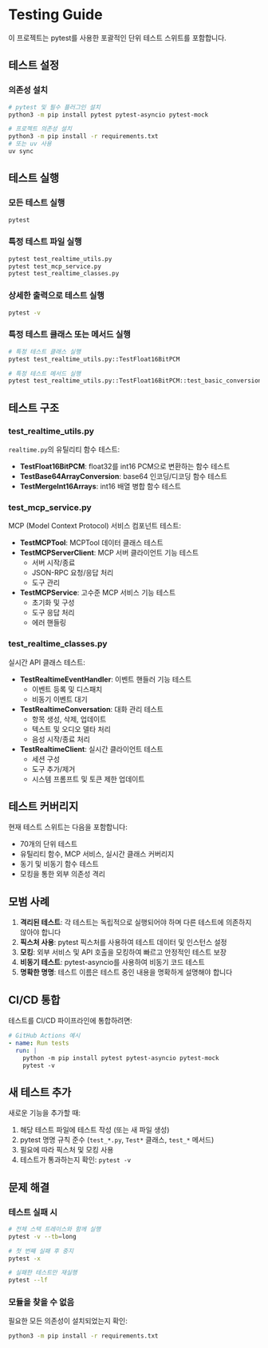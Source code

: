 # Testing Guide

이 프로젝트는 pytest를 사용한 포괄적인 단위 테스트 스위트를 포함합니다.

## 테스트 설정

### 의존성 설치

```bash
# pytest 및 필수 플러그인 설치
python3 -m pip install pytest pytest-asyncio pytest-mock

# 프로젝트 의존성 설치
python3 -m pip install -r requirements.txt
# 또는 uv 사용
uv sync
```

## 테스트 실행

### 모든 테스트 실행

```bash
pytest
```

### 특정 테스트 파일 실행

```bash
pytest test_realtime_utils.py
pytest test_mcp_service.py
pytest test_realtime_classes.py
```

### 상세한 출력으로 테스트 실행

```bash
pytest -v
```

### 특정 테스트 클래스 또는 메서드 실행

```bash
# 특정 테스트 클래스 실행
pytest test_realtime_utils.py::TestFloat16BitPCM

# 특정 테스트 메서드 실행
pytest test_realtime_utils.py::TestFloat16BitPCM::test_basic_conversion
```

## 테스트 구조

### test_realtime_utils.py
`realtime.py`의 유틸리티 함수 테스트:
- **TestFloat16BitPCM**: float32를 int16 PCM으로 변환하는 함수 테스트
- **TestBase64ArrayConversion**: base64 인코딩/디코딩 함수 테스트
- **TestMergeInt16Arrays**: int16 배열 병합 함수 테스트

### test_mcp_service.py
MCP (Model Context Protocol) 서비스 컴포넌트 테스트:
- **TestMCPTool**: MCPTool 데이터 클래스 테스트
- **TestMCPServerClient**: MCP 서버 클라이언트 기능 테스트
  - 서버 시작/종료
  - JSON-RPC 요청/응답 처리
  - 도구 관리
- **TestMCPService**: 고수준 MCP 서비스 기능 테스트
  - 초기화 및 구성
  - 도구 응답 처리
  - 에러 핸들링

### test_realtime_classes.py
실시간 API 클래스 테스트:
- **TestRealtimeEventHandler**: 이벤트 핸들러 기능 테스트
  - 이벤트 등록 및 디스패치
  - 비동기 이벤트 대기
- **TestRealtimeConversation**: 대화 관리 테스트
  - 항목 생성, 삭제, 업데이트
  - 텍스트 및 오디오 델타 처리
  - 음성 시작/종료 처리
- **TestRealtimeClient**: 실시간 클라이언트 테스트
  - 세션 구성
  - 도구 추가/제거
  - 시스템 프롬프트 및 토큰 제한 업데이트

## 테스트 커버리지

현재 테스트 스위트는 다음을 포함합니다:
- 70개의 단위 테스트
- 유틸리티 함수, MCP 서비스, 실시간 클래스 커버리지
- 동기 및 비동기 함수 테스트
- 모킹을 통한 외부 의존성 격리

## 모범 사례

1. **격리된 테스트**: 각 테스트는 독립적으로 실행되어야 하며 다른 테스트에 의존하지 않아야 합니다
2. **픽스처 사용**: pytest 픽스처를 사용하여 테스트 데이터 및 인스턴스 설정
3. **모킹**: 외부 서비스 및 API 호출을 모킹하여 빠르고 안정적인 테스트 보장
4. **비동기 테스트**: pytest-asyncio를 사용하여 비동기 코드 테스트
5. **명확한 명명**: 테스트 이름은 테스트 중인 내용을 명확하게 설명해야 합니다

## CI/CD 통합

테스트를 CI/CD 파이프라인에 통합하려면:

```yaml
# GitHub Actions 예시
- name: Run tests
  run: |
    python -m pip install pytest pytest-asyncio pytest-mock
    pytest -v
```

## 새 테스트 추가

새로운 기능을 추가할 때:
1. 해당 테스트 파일에 테스트 작성 (또는 새 파일 생성)
2. pytest 명명 규칙 준수 (`test_*.py`, `Test*` 클래스, `test_*` 메서드)
3. 필요에 따라 픽스처 및 모킹 사용
4. 테스트가 통과하는지 확인: `pytest -v`

## 문제 해결

### 테스트 실패 시
```bash
# 전체 스택 트레이스와 함께 실행
pytest -v --tb=long

# 첫 번째 실패 후 중지
pytest -x

# 실패한 테스트만 재실행
pytest --lf
```

### 모듈을 찾을 수 없음
필요한 모든 의존성이 설치되었는지 확인:
```bash
python3 -m pip install -r requirements.txt
```

